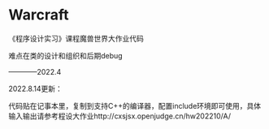 # Warcraft

《程序设计实习》课程魔兽世界大作业代码

 难点在类的设计和组织和后期debug
 
 ————2022.4

2022.8.14更新：

代码贴在记事本里，复制到支持C++的编译器，配置include环境即可使用，具体输入输出请参考程设大作业http://cxsjsx.openjudge.cn/hw202210/A/
